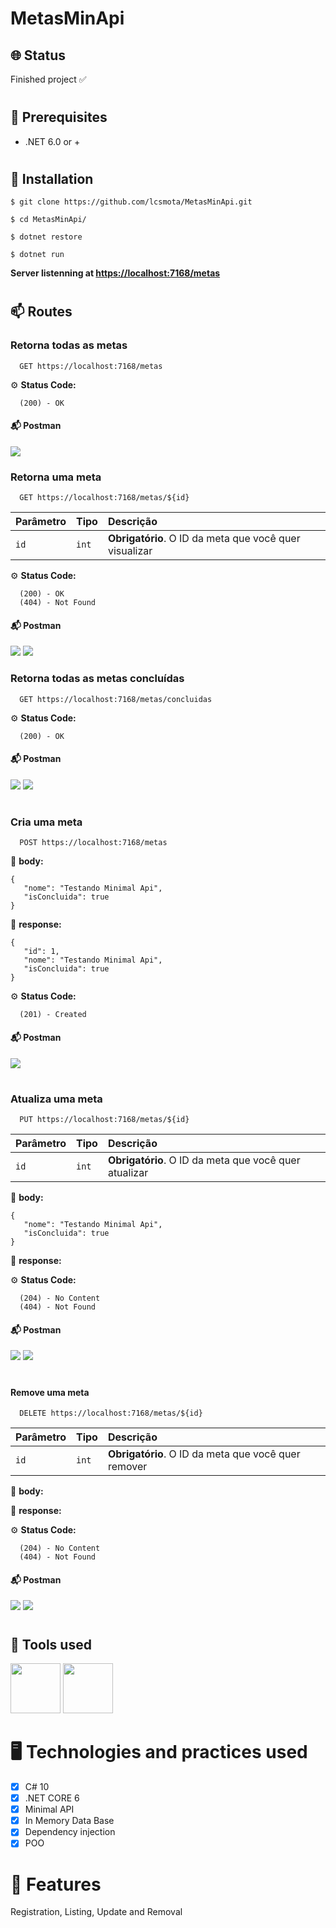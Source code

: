 # MetasMinApi


## 🌐 Status
<p>Finished project ✅</p>

#
## 🧰 Prerequisites

- .NET 6.0 or +

#
## 🔧 Installation

`$ git clone https://github.com/lcsmota/MetasMinApi.git`

`$ cd MetasMinApi/`

`$ dotnet restore`

`$ dotnet run`

**Server listenning at  [https://localhost:7168/metas](https://localhost:7168/metas)**
#

## 📫  Routes
### Retorna todas as metas

```http
  GET https://localhost:7168/metas
```
⚙️  **Status Code:**
```http
  (200) - OK
```
#### 📬  Postman
<img src="https://user-images.githubusercontent.com/118696036/230094525-4630a0b8-9992-48fc-b4c2-2abce9a4bc15.png" />

### Retorna uma meta

```http
  GET https://localhost:7168/metas/${id}
```

| Parâmetro   | Tipo       | Descrição                                   |
| :---------- | :--------- | :------------------------------------------ |
| `id`      | `int` | **Obrigatório**. O ID da meta que você quer visualizar|

⚙️  **Status Code:**
```http
  (200) - OK
  (404) - Not Found
```

#### 📬  Postman
<img src="https://user-images.githubusercontent.com/118696036/230095422-2c502d57-8892-47cb-8eaf-1c61369b0705.png" />
<img src="https://user-images.githubusercontent.com/118696036/230095435-7bf668f7-39ed-41a3-9840-65dc82e4e829.png" />

### Retorna todas as metas concluídas

```http
  GET https://localhost:7168/metas/concluidas
```

⚙️  **Status Code:**
```http
  (200) - OK
```

#### 📬  Postman
<img src="https://user-images.githubusercontent.com/118696036/230098501-b74e5e2e-2cbe-4944-8072-4f0a460ea594.png" />
<img src="https://user-images.githubusercontent.com/118696036/230098520-9f862a7f-d7f6-4793-b483-d19a81ff7de1.png" />

#
### Cria uma meta

```http
  POST https://localhost:7168/metas
```
📨  **body:**
```
{
   "nome": "Testando Minimal Api",
   "isConcluida": true
}
```

🧾  **response:**
```
{
   "id": 1,
   "nome": "Testando Minimal Api",
   "isConcluida": true
}
```

⚙️  **Status Code:**
```http
  (201) - Created
```

#### 📬  Postman
<img src="https://user-images.githubusercontent.com/118696036/230099413-fcc27eaf-7956-4bb2-9ea2-7bf7cfcd381b.png" />

#
### Atualiza uma meta

```http
  PUT https://localhost:7168/metas/${id}
```

| Parâmetro   | Tipo       | Descrição                                   |
| :---------- | :--------- | :------------------------------------------ |
| `id`      | `int` | **Obrigatório**. O ID da meta que você quer atualizar|

📨  **body:**
```
{
   "nome": "Testando Minimal Api",
   "isConcluida": true
}
```

🧾  **response:**

⚙️  **Status Code:**
```http
  (204) - No Content
  (404) - Not Found
```

#### 📬  Postman
<img src="https://user-images.githubusercontent.com/118696036/230097013-80fa2d88-d5bf-4c3d-900f-0beaa44338f7.png"/>
<img src="https://user-images.githubusercontent.com/118696036/230095435-7bf668f7-39ed-41a3-9840-65dc82e4e829.png" />

#
#### Remove uma meta
```http
  DELETE https://localhost:7168/metas/${id}
```

| Parâmetro   | Tipo       | Descrição                                   |
| :---------- | :--------- | :------------------------------------------ |
| `id`      | `int` | **Obrigatório**. O ID da meta que você quer remover|

📨  **body:**

🧾  **response:**

⚙️  **Status Code:**
```http
  (204) - No Content
  (404) - Not Found
```

#### 📬  Postman
<img src="https://user-images.githubusercontent.com/118696036/230100518-6e3d0c62-0206-4012-8f68-7619f0d02d07.png" />
<img src="https://user-images.githubusercontent.com/118696036/230095435-7bf668f7-39ed-41a3-9840-65dc82e4e829.png" />


#
## 🔨 Tools used

<div>
<img src="https://cdn.jsdelivr.net/gh/devicons/devicon/icons/csharp/csharp-original.svg" width="80" />
<img src="https://cdn.jsdelivr.net/gh/devicons/devicon/icons/dotnetcore/dotnetcore-original.svg" width="80" />
</div>

# 🖥️ Technologies and practices used
- [x] C# 10
- [x] .NET CORE 6
- [x] Minimal API
- [x] In Memory Data Base
- [x] Dependency injection
- [x] POO

# 📖 Features
Registration, Listing, Update and Removal
